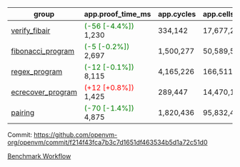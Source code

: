 | group | app.proof_time_ms | app.cycles | app.cells_used | leaf.proof_time_ms | leaf.cycles | leaf.cells_used |
| -- | -- | -- | -- | -- | -- | -- |
| [verify_fibair](https://github.com/openvm-org/openvm/blob/benchmark-results/benchmarks-pr/1615/verify_fibair-f214f43fca7b3c7d1651df463534b5d1a72c51d0.md) |<span style='color: green'>(-56 [-4.4%])</span> 1,230 |  334,142 |  17,677,298 |- | - | - |
| [fibonacci_program](https://github.com/openvm-org/openvm/blob/benchmark-results/benchmarks-pr/1615/fibonacci-f214f43fca7b3c7d1651df463534b5d1a72c51d0.md) |<span style='color: green'>(-5 [-0.2%])</span> 2,697 |  1,500,277 |  50,589,503 |- | - | - |
| [regex_program](https://github.com/openvm-org/openvm/blob/benchmark-results/benchmarks-pr/1615/regex-f214f43fca7b3c7d1651df463534b5d1a72c51d0.md) |<span style='color: green'>(-12 [-0.1%])</span> 8,115 |  4,165,226 |  166,511,152 |- | - | - |
| [ecrecover_program](https://github.com/openvm-org/openvm/blob/benchmark-results/benchmarks-pr/1615/ecrecover-f214f43fca7b3c7d1651df463534b5d1a72c51d0.md) |<span style='color: red'>(+12 [+0.8%])</span> 1,425 |  289,447 |  14,470,186 |- | - | - |
| [pairing](https://github.com/openvm-org/openvm/blob/benchmark-results/benchmarks-pr/1615/pairing-f214f43fca7b3c7d1651df463534b5d1a72c51d0.md) |<span style='color: green'>(-70 [-1.4%])</span> 4,875 |  1,820,436 |  95,832,407 |- | - | - |


Commit: https://github.com/openvm-org/openvm/commit/f214f43fca7b3c7d1651df463534b5d1a72c51d0

[Benchmark Workflow](https://github.com/openvm-org/openvm/actions/runs/14785811143)
